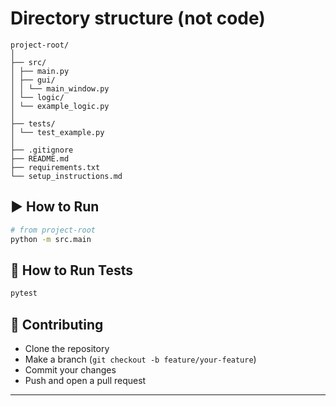 # Directory structure (not code)

```
project-root/
│
├── src/
│ ├── main.py
│ ├── gui/
│ │ └── main_window.py
│ └── logic/
│ └── example_logic.py
│
├── tests/
│ └── test_example.py
│
├── .gitignore
├── README.md
├── requirements.txt
└── setup_instructions.md
```

## ▶️ How to Run

```bash
# from project-root
python -m src.main
```

## 🧪 How to Run Tests

```bash
pytest
```

## 🤝 Contributing

- Clone the repository
- Make a branch (`git checkout -b feature/your-feature`)
- Commit your changes
- Push and open a pull request

---
